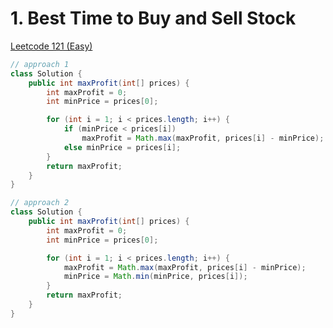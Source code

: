# 1. Best Time to Buy and Sell Stock

[Leetcode 121 (Easy)][121]

[121]: https://leetcode.com/problems/best-time-to-buy-and-sell-stock/description/

```java
// approach 1
class Solution {
    public int maxProfit(int[] prices) {
        int maxProfit = 0;
        int minPrice = prices[0];

        for (int i = 1; i < prices.length; i++) {
            if (minPrice < prices[i])
                maxProfit = Math.max(maxProfit, prices[i] - minPrice);
            else minPrice = prices[i];
        }
        return maxProfit;
    }
}

// approach 2
class Solution {
    public int maxProfit(int[] prices) {
        int maxProfit = 0;
        int minPrice = prices[0];

        for (int i = 1; i < prices.length; i++) {
            maxProfit = Math.max(maxProfit, prices[i] - minPrice);
            minPrice = Math.min(minPrice, prices[i]);
        }
        return maxProfit;
    }
}


```